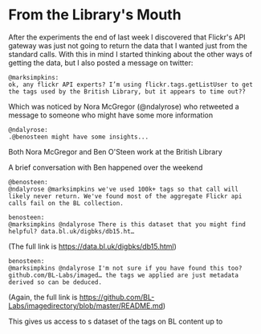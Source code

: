# From the Library's Mouth

After the experiments the end of last week I discovered that Flickr's API gateway was just not going to return the data that I wanted just from the standard calls. With this in mind I started thinking about the other ways of getting the data, but I also posted a message on twitter:

```
@marksimpkins:
ok, any flickr API experts? I’m using flickr.tags.getListUser to get the tags used by the British Library, but it appears to time out??
```

Which was noticed by Nora McGregor (@ndalyrose) who retweeted a message to someone who might have some more information

```
@ndalyrose:
.@benosteen might have some insights...
```

Both Nora McGregor and Ben O'Steen work at the British Library

A brief conversation with Ben happened over the weekend

```
@benosteen: 
@ndalyrose @marksimpkins we've used 100k+ tags so that call will likely never return. We've found most of the aggregate Flickr api calls fail on the BL collection.
```

```
benosteen: 
@marksimpkins @ndalyrose There is this dataset that you might find helpful? data.bl.uk/digbks/db15.ht…
```
(The full link is https://data.bl.uk/digbks/db15.html)

```
benosteen: 
@marksimpkins @ndalyrose I'm not sure if you have found this too? github.com/BL-Labs/imaged… the tags we applied are just metadata derived so can be deduced.
```
(Again, the full link is https://github.com/BL-Labs/imagedirectory/blob/master/README.md)

This gives us access to s dataset of the tags on BL content up to 